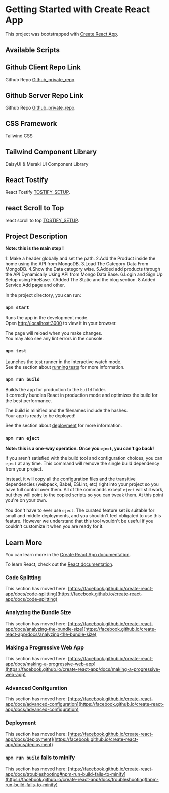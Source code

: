 # Getting Started with Create React App

This project was bootstrapped with [Create React App](https://github.com/facebook/create-react-app).

## Available Scripts

## Github Client Repo Link

Github Repo [Github_private_repo](https://github.com/programming-hero-web-course-4/b612-used-products-resale-clients-side-asfiqurrahmanomey).

## Github Server Repo Link

Github Repo [Github_private_repo](https://github.com/programming-hero-web-course-4/b612-used-products-resale-server-side-asfiqurrahmanomey).


## CSS Framework

Tailwind CSS 

## Tailwind Component Library

DaisyUI & Meraki UI Component Library

## React Tostify

React Tostify [TOSTIFY_SETUP](https://openapi.programming-hero.com/api/quiz/1).

## react Scroll to Top
react scroll to top [TOSTIFY_SETUP](https://www.npmjs.com/package/react-scroll-to-top).

## Project Description

**Note: this is the main step !**

1: Make a header globally and set the path.
2.Add the Product inside the home using the API from MongoDB.
3.Load The Category Data From MongoDB.
4.Show the Data category wise.
5.Added add products through the API Dynamically Using API from Mongo Data Base.
6.Login and Sign Up Setup using FireBase.
7.Added The Static and the blog section.
8.Added Service Add page and other.

In the project directory, you can run:

### `npm start`

Runs the app in the development mode.\
Open [http://localhost:3000](http://localhost:3000) to view it in your browser.

The page will reload when you make changes.\
You may also see any lint errors in the console.

### `npm test`

Launches the test runner in the interactive watch mode.\
See the section about [running tests](https://facebook.github.io/create-react-app/docs/running-tests) for more information.

### `npm run build`

Builds the app for production to the `build` folder.\
It correctly bundles React in production mode and optimizes the build for the best performance.

The build is minified and the filenames include the hashes.\
Your app is ready to be deployed!

See the section about [deployment](https://facebook.github.io/create-react-app/docs/deployment) for more information.

### `npm run eject`

**Note: this is a one-way operation. Once you `eject`, you can't go back!**

If you aren't satisfied with the build tool and configuration choices, you can `eject` at any time. This command will remove the single build dependency from your project.

Instead, it will copy all the configuration files and the transitive dependencies (webpack, Babel, ESLint, etc) right into your project so you have full control over them. All of the commands except `eject` will still work, but they will point to the copied scripts so you can tweak them. At this point you're on your own.

You don't have to ever use `eject`. The curated feature set is suitable for small and middle deployments, and you shouldn't feel obligated to use this feature. However we understand that this tool wouldn't be useful if you couldn't customize it when you are ready for it.

## Learn More

You can learn more in the [Create React App documentation](https://facebook.github.io/create-react-app/docs/getting-started).

To learn React, check out the [React documentation](https://reactjs.org/).

### Code Splitting

This section has moved here: [https://facebook.github.io/create-react-app/docs/code-splitting](https://facebook.github.io/create-react-app/docs/code-splitting)

### Analyzing the Bundle Size

This section has moved here: [https://facebook.github.io/create-react-app/docs/analyzing-the-bundle-size](https://facebook.github.io/create-react-app/docs/analyzing-the-bundle-size)

### Making a Progressive Web App

This section has moved here: [https://facebook.github.io/create-react-app/docs/making-a-progressive-web-app](https://facebook.github.io/create-react-app/docs/making-a-progressive-web-app)

### Advanced Configuration

This section has moved here: [https://facebook.github.io/create-react-app/docs/advanced-configuration](https://facebook.github.io/create-react-app/docs/advanced-configuration)

### Deployment

This section has moved here: [https://facebook.github.io/create-react-app/docs/deployment](https://facebook.github.io/create-react-app/docs/deployment)

### `npm run build` fails to minify

This section has moved here: [https://facebook.github.io/create-react-app/docs/troubleshooting#npm-run-build-fails-to-minify](https://facebook.github.io/create-react-app/docs/troubleshooting#npm-run-build-fails-to-minify)
